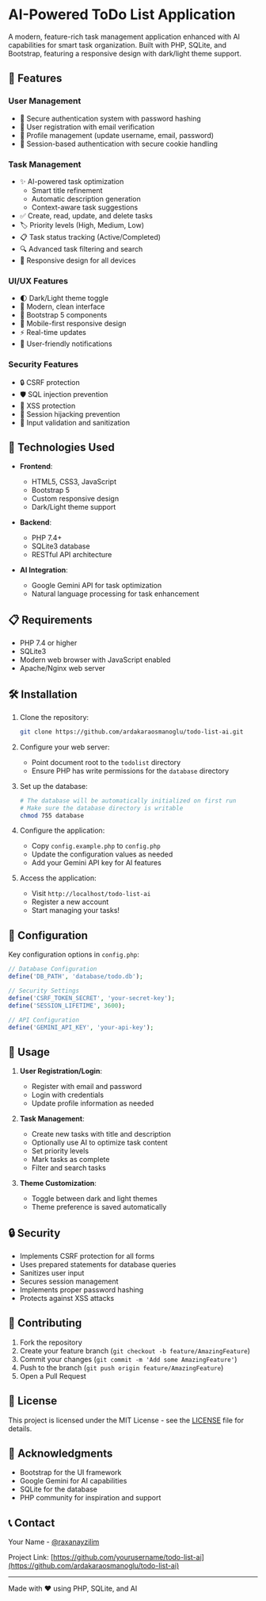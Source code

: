 # AI-Powered ToDo List Application

A modern, feature-rich task management application enhanced with AI capabilities for smart task organization. Built with PHP, SQLite, and Bootstrap, featuring a responsive design with dark/light theme support.

## 🌟 Features

### User Management
- 🔐 Secure authentication system with password hashing
- 👤 User registration with email verification
- 🔄 Profile management (update username, email, password)
- 🚪 Session-based authentication with secure cookie handling

### Task Management
- ✨ AI-powered task optimization
  - Smart title refinement
  - Automatic description generation
  - Context-aware task suggestions
- ✅ Create, read, update, and delete tasks
- 🏷️ Priority levels (High, Medium, Low)
- 📋 Task status tracking (Active/Completed)
- 🔍 Advanced task filtering and search
- 📱 Responsive design for all devices

### UI/UX Features
- 🌓 Dark/Light theme toggle
- 💫 Modern, clean interface
- 🎨 Bootstrap 5 components
- 📱 Mobile-first responsive design
- ⚡ Real-time updates
- 🔔 User-friendly notifications

### Security Features
- 🔒 CSRF protection
- 🛡️ SQL injection prevention
- 🔐 XSS protection
- 🚫 Session hijacking prevention
- 📝 Input validation and sanitization

## 🚀 Technologies Used

- **Frontend**:
  - HTML5, CSS3, JavaScript
  - Bootstrap 5
  - Custom responsive design
  - Dark/Light theme support

- **Backend**:
  - PHP 7.4+
  - SQLite3 database
  - RESTful API architecture

- **AI Integration**:
  - Google Gemini API for task optimization
  - Natural language processing for task enhancement

## 📋 Requirements

- PHP 7.4 or higher
- SQLite3
- Modern web browser with JavaScript enabled
- Apache/Nginx web server

## 🛠️ Installation

1. Clone the repository:
   ```bash
   git clone https://github.com/ardakaraosmanoglu/todo-list-ai.git
   ```

2. Configure your web server:
   - Point document root to the `todolist` directory
   - Ensure PHP has write permissions for the `database` directory

3. Set up the database:
   ```bash
   # The database will be automatically initialized on first run
   # Make sure the database directory is writable
   chmod 755 database
   ```

4. Configure the application:
   - Copy `config.example.php` to `config.php`
   - Update the configuration values as needed
   - Add your Gemini API key for AI features

5. Access the application:
   - Visit `http://localhost/todo-list-ai`
   - Register a new account
   - Start managing your tasks!

## 🔧 Configuration

Key configuration options in `config.php`:
```php
// Database Configuration
define('DB_PATH', 'database/todo.db');

// Security Settings
define('CSRF_TOKEN_SECRET', 'your-secret-key');
define('SESSION_LIFETIME', 3600);

// API Configuration
define('GEMINI_API_KEY', 'your-api-key');
```

## 📱 Usage

1. **User Registration/Login**:
   - Register with email and password
   - Login with credentials
   - Update profile information as needed

2. **Task Management**:
   - Create new tasks with title and description
   - Optionally use AI to optimize task content
   - Set priority levels
   - Mark tasks as complete
   - Filter and search tasks

3. **Theme Customization**:
   - Toggle between dark and light themes
   - Theme preference is saved automatically

## 🔒 Security

- Implements CSRF protection for all forms
- Uses prepared statements for database queries
- Sanitizes user input
- Secures session management
- Implements proper password hashing
- Protects against XSS attacks

## 🤝 Contributing

1. Fork the repository
2. Create your feature branch (`git checkout -b feature/AmazingFeature`)
3. Commit your changes (`git commit -m 'Add some AmazingFeature'`)
4. Push to the branch (`git push origin feature/AmazingFeature`)
5. Open a Pull Request

## 📄 License

This project is licensed under the MIT License - see the [LICENSE](LICENSE) file for details.

## 🙏 Acknowledgments

- Bootstrap for the UI framework
- Google Gemini for AI capabilities
- SQLite for the database
- PHP community for inspiration and support

## 📞 Contact

Your Name - [@raxanayzilim](https://raxana.net)

Project Link: [https://github.com/yourusername/todo-list-ai](https://github.com/ardakaraosmanoglu/todo-list-ai)

---
Made with ❤️ using PHP, SQLite, and AI 
